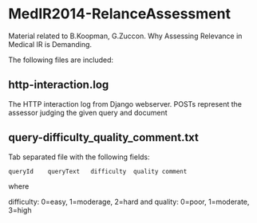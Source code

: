 MedIR2014-RelanceAssessment
===========================

Material related to B.Koopman, G.Zuccon. Why Assessing Relevance in Medical IR is Demanding. 

The following files are included:

## http-interaction.log

The HTTP interaction log from Django webserver. POSTs represent the assessor judging the given query and document

## query-difficulty_quality_comment.txt

Tab separated file with the following fields:

`queryId	queryText	difficulty	quality	comment`

where

difficulty: 0=easy, 1=moderage, 2=hard and quality: 0=poor, 1=moderate, 3=high
